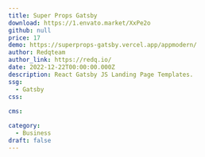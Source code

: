 ```yaml
---
title: Super Props Gatsby
download: https://1.envato.market/XxPe2o
github: null
price: 17
demo: https://superprops-gatsby.vercel.app/appmodern/
author: Redqteam 
author_link: https://redq.io/
date: 2022-12-22T00:00:00.000Z
description: React Gatsby JS Landing Page Templates.
ssg:
  - Gatsby
css:
  
cms:

category:
  - Business
draft: false
---
```

